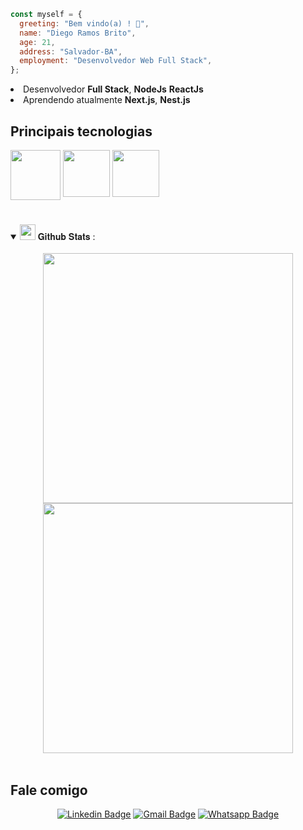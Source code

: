 ```javascript
const myself = {
  greeting: "Bem vindo(a) ! 👋",
  name: "Diego Ramos Brito",
  age: 21,
  address: "Salvador-BA",
  employment: "Desenvolvedor Web Full Stack",
};
```

<li> Desenvolvedor <strong>Full Stack</strong>, <strong>NodeJs</strong> <strong>ReactJs</strong></li>
<li> Aprendendo atualmente <strong> Next.js</strong>, <strong> Nest.js </strong></li>

<h2>Principais tecnologias</h2>

<div>
  <img width="80" align="top" src="https://img.shields.io/badge/React-20232A?style=for-the-badge&logo=react&logoColor=61DAFB">
  <img width="75" align="top" src="https://img.shields.io/badge/Node.js-339933?style=for-the-badge&logo=nodedotjs&logoColor=white">
  <img width="75" align="top" src="https://img.shields.io/badge/nestjs-%23E0234E.svg?style=for-the-badge&logo=nestjs&logoColor=white">
</div>

#

<details open="">
<summary>
  <img src="https://media.giphy.com/media/cj87CxfRtrUifF3Ryk/giphy.gif" height="25">
  <span> 𝐆𝐢𝐭𝐡𝐮𝐛 𝐒𝐭𝐚𝐭𝐬 : </span>
</summary>
<br>

<div align="center">
  <img width="400rem" height="400rem" src="https://github-readme-stats.vercel.app/api/top-langs/?username=Drb-Diego&layout=compact&theme=merko&langs_count=10" style="display: inline-block;"/>
  <img width="400rem" height="400rem" src="https://github-readme-stats.vercel.app/api?username=Drb-Diego&show_icons=true&theme=merko" style="display: inline-block;"/>
</div>

<br>

<h2>
  Fale comigo

</h2>

  <div align="center">

[![Linkedin Badge](https://img.shields.io/badge/LinkedIn-0077B5?style=for-the-badge&logo=linkedin&logoColor=white)](https://www.linkedin.com/in/diego-rbrito/)
[![Gmail Badge](https://img.shields.io/badge/Gmail-D14836?style=for-the-badge&logo=gmail&logoColor=white)](mailto:diegorbrito9@gmail.com/)
[![Whatsapp Badge](https://img.shields.io/badge/WhatsApp-25D366?style=for-the-badge&logo=whatsapp&logoColor=white)](https://api.whatsapp.com/send?phone=5571993804648)

</div>
